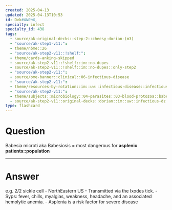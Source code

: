 ```yaml
---
created: 2025-04-13
updated: 2025-04-13T10:53
id: Dvk#AN0nG,
specialty: infect
specialty_id: 438
tags:
  - source/ak-original-decks::step-2::cheesy-dorian-(m3)
  - "source/ak-step1-v11:": 
  - theme/nbme::26
  - "source/ak-step2-v11::!shelf:": 
  - theme/cards-anking-skipped
  - source/ak-step2-v11::!shelf::im::no-dupes
  - source/ak-step2-v11::!shelf::im::no-dupes::only-step2
  - "source/ak-step2-v11:": 
  - source/ome-banner::clinical::06-infectious-disease
  - "source/ak-step2-v11:": 
  - theme/resources-by-rotation::im::uw::infectious-disease::infectious-disease-dorian
  - "source/ak-step2-v11:": 
  - theme/subjects::microbiology::04-parasites::03-blood-protozoa::babesia
  - source/ak-step2-v11::original-decks::dorian::im::uw::infectious-dz
type: flashcard
---
```


# Question
Babesia microti aka Babesiosis = most dangerous for **asplenic patients::population**

---

# Answer
e.g. 2/2 sickle cell    - NorthEastern US - Transmitted via the Ixodes tick.  - Syps: fever, chills, myalgias, weakness, headache, and an associated hemolytic anemia.  - Asplenia is a risk factor for severe disease